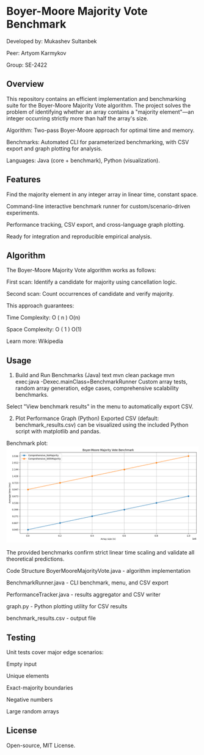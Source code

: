 # Boyer-Moore Majority Vote Benchmark

Developed by: Mukashev Sultanbek

Peer: Artyom Karmykov

Group: SE-2422
## Overview

This repository contains an efficient implementation and benchmarking suite for the Boyer-Moore Majority Vote algorithm. The project solves the problem of identifying whether an array contains a "majority element"—an integer occurring strictly more than half the array's size.

Algorithm: Two-pass Boyer-Moore approach for optimal time and memory.

Benchmarks: Automated CLI for parameterized benchmarking, with CSV export and graph plotting for analysis.

Languages: Java (core + benchmark), Python (visualization).

## Features
Find the majority element in any integer array in linear time, constant space.

Command-line interactive benchmark runner for custom/scenario-driven experiments.

Performance tracking, CSV export, and cross-language graph plotting.

Ready for integration and reproducible empirical analysis.

## Algorithm
The Boyer-Moore Majority Vote algorithm works as follows:

First scan: Identify a candidate for majority using cancellation logic.

Second scan: Count occurrences of candidate and verify majority.

This approach guarantees:

Time Complexity:
O
(
n
)
O(n)

Space Complexity:
O
(
1
)
O(1)

Learn more: Wikipedia

## Usage
1. Build and Run Benchmarks (Java)
   text
   mvn clean package
   mvn exec:java -Dexec.mainClass=BenchmarkRunner
   Custom array tests, random array generation, edge cases, comprehensive scalability benchmarks.

Select "View benchmark results" in the menu to automatically export CSV.

2. Plot Performance Graph (Python)
   Exported CSV (default: benchmark_results.csv) can be visualized using the included Python script with matplotlib and pandas.

Benchmark plot:
![graph.png](plots/graph.png)

The provided benchmarks confirm strict linear time scaling and validate all theoretical predictions.

Code Structure
BoyerMooreMajorityVote.java - algorithm implementation

BenchmarkRunner.java - CLI benchmark, menu, and CSV export

PerformanceTracker.java - results aggregator and CSV writer

graph.py - Python plotting utility for CSV results

benchmark_results.csv - output file

## Testing
Unit tests cover major edge scenarios:

Empty input

Unique elements

Exact-majority boundaries

Negative numbers

Large random arrays


## License
Open-source, MIT License.